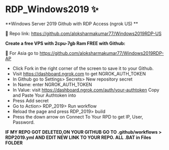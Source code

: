 # RDP_Windows2019 ✨
**Windows Server 2019 Github with RDP Access (ngrok US) **

🔰 Repo link: https://github.com/aloksharmakumar77/Windows2019RDP-US

**Create a free VPS with 2cpu-7gb Ram FREE with Github:**

🔰 For Asia go to https://github.com/aloksharmakumar77/Windows2019RDP-AP

+ Click Fork in the right corner of the screen to save it to your Github.
+ Visit https://dashboard.ngrok.com to get NGROK_AUTH_TOKEN
+ In Github go to Settings> Secrets> New repository secret
+ In Name: enter NGROK_AUTH_TOKEN
+ In Value: visit https://dashboard.ngrok.com/auth/your-authtoken Copy and Paste Your Authtoken into
+ Press Add secret
+ Go to Action> RDP_2019> Run workflow
+ Reload the page and press RDP_2019> build
+ Press the down arrow on Connect To Your RPD to get IP, User, Password.

**IF MY REPO GOT DELETED,ON YOUR GITHUB GO TO .github/workflows > RDP2019.yml AND EDIT NEW LINK TO YOUR REPO. ALL .BAT in Files FOLDER**
